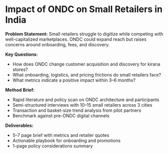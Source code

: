 # Impact of ONDC on Small Retailers in India

**Problem Statement:** Small retailers struggle to digitize while competing with well-capitalized marketplaces. ONDC could expand reach but raises concerns around onboarding, fees, and discovery.

**Key Questions:**
- How does ONDC change customer acquisition and discovery for kirana stores?
- What onboarding, logistics, and pricing frictions do small retailers face?
- What metrics indicate a positive impact within 3–6 months?

**Method Brief:**
- Rapid literature and policy scan on ONDC architecture and participants
- Semi-structured interviews with 10–15 small retailers across 3 cities
- Transaction and basket-size trend analysis from pilot partners
- Benchmark against pre-ONDC digital channels

**Deliverables:**
- 5–7 page brief with metrics and retailer quotes
- Actionable playbook for onboarding and promotions
- 1-page policy considerations summary

